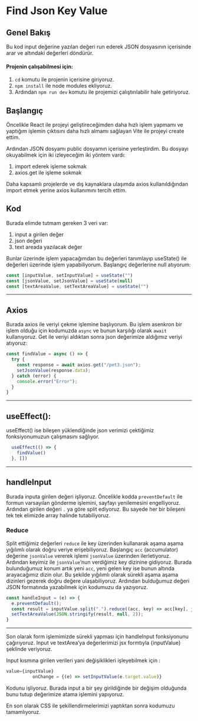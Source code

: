 # Find Json Key Value

## Genel Bakış
Bu kod input değerine yazılan değeri run ederek JSON dosyasının içerisinde arar ve altındaki değerleri döndürür.

#### Projenin çalışabilmesi için:  
1. `cd` komutu ile projenin içerisine giriyoruz.  
2. `npm install` ile node modules ekliyoruz.  
3. Ardından `npm run dev` komutu ile projemizi çalıştırılabilir hale getiriyoruz.  


## Başlangıç
Öncelikle React ile projeyi geliştireceğimden daha hızlı işlem yapmamı ve yaptığım işlemin çıktısını daha hızlı almamı sağlayan Vite ile projeyi create ettim.

Ardından JSON dosyamı public dosyamın içerisine yerleştirdim. Bu dosyayı okuyabilmek için iki izleyeceğim iki yöntem vardı:
1. import ederek işleme sokmak
2. axios.get ile işleme sokmak

Daha kapsamlı projelerde ve dış kaynaklara ulaşımda axios kullanıldığından import etmek yerine axios kullanımını tercih ettim. 

## Kod

Burada elimde tutmam gereken 3 veri var:
1. input a girilen değer
2. json değeri
3. text areada yazılacak değer

Bunlar üzerinde işlem yapacağımdan bu değerleri tanımlayıp useState() ile değerleri üzerinde işlem yapabiliyorum. Başlangıç değerlerine null atıyorum:

```javascript
const [inputValue, setInputValue] = useState("")
const [jsonValue, setJsonValue] = useState(null)
const [textAreaValue, setTextAreaValue] = useState("")
```
---

## Axios

Burada axios ile veriyi çekme işlemine başlıyorum. Bu işlem asenkron bir işlem olduğu için kodumuzda `async` ve bunun karşılığı olarak `await` kullanıyoruz. Get ile veriyi aldıktan sonra json değerimize aldığımız veriyi atıyoruz:

```javascript
const findValue = async () => {
  try {
    const response = await axios.get("/pet3.json");
    setJsonValue(response.data);
  } catch (error) {
    console.error("Error");
  }
}
```
---

## useEffect():
useEffect() ise bileşen yüklendiğinde json verimizi çektiğimiz fonksiyonumuzun çalışmasını sağlıyor.
```javascript
  useEffect(() => {
    findValue()
  }, [])
```
---

## handleInput

Burada inputa girilen değeri işliyoruz. Öncelikle kodda `preventDefault` ile formun varsayılan gönderme işlemini, sayfayı yenilemesini engelliyoruz. Ardından girilen değeri `.` ya göre split ediyoruz. Bu sayede her bir bileşeni tek tek elimizde array halinde tutabiliyoruz. 

### Reduce
Split ettiğimiz değerleri `reduce` ile key üzerinden kullanarak aşama aşama yığılımlı olarak doğru veriye erişebiliyoruz. Başlangıç `acc` (accumulator) değerine `jsonValue` vererek işlemi `jsonValue` üzerinden ilerletiyoruz. Ardından keyimiz ile `jsonValue`’nun verdiğimiz key dizinine gidiyoruz. Burada bulunduğumuz konum artık yeni `acc`, yeni gelen key ise bunun altında arayacağımız dizin olur. Bu şekilde yığılımlı olarak sürekli aşama aşama dizinleri gezerek doğru değere ulaşabiliyoruz. Ardından bulduğumuz değeri JSON formatında yazabilmek için kodumuzu da yazıyoruz.

```javascript
const handleInput = (e) => {
  e.preventDefault();
  const result = inputValue.split(".").reduce((acc, key) => acc[key], jsonValue);
  setTextAreaValue(JSON.stringify(result, null, 2));
}
```
---

Son olarak form işlemimizde sürekli yapması için handleInput fonksiyonunu çağırıyoruz. Input ve textArea’ya değerlerimizi jsx formtıyla {inputValue} şeklinde veriyoruz. 

Input kısmına girilen verileri yani değişiklikleri işleyebilmek için :
```javascript
value={inputValue}
          onChange = {(e) => setInputValue(e.target.value)}
```

Kodunu işliyoruz. Burada input a bir şey girildiğinde bir değişim olduğunda bunu tutup değerimize atama işlemini yapıyoruz. 

En son olarak CSS ile şekillendirmelerimizi yaptıktan sonra kodumuzu tamamlıyoruz.
